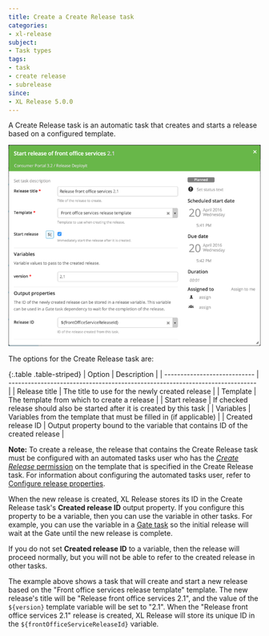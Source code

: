 ```yaml
---
title: Create a Create Release task
categories:
- xl-release
subject:
- Task types
tags:
- task
- create release
- subrelease
since:
- XL Release 5.0.0
---
```


A Create Release task is an automatic task that creates and starts a release based on a configured template.

![Create release task details](../images/create-release-task-details.png)

The options for the Create Release task are:

{:.table .table-striped}
| Option                       | Description                                                                   |
| ---------------------------- | ----------------------------------------------------------------------------- |
| Release title                | The title to use for the newly created release                                |
| Template                     | The template from which to create a release                                   |
| Start release                | If checked release should also be started after it is created by this task    |
| Variables                    | Variables from the template that must be filled in (if applicable)            |
| Created release ID           | Output property bound to the variable that contains ID of the created release |

**Note:** To create a release, the release that contains the Create Release task must be configured with an automated tasks user who has the [*Create Release* permission](/xl-release/how-to/configure-permissions.html) on the template that is specified in the Create Release task. For information about configuring the automated tasks user, refer to [Configure release properties](/xl-release/how-to/configure-release-properties.html).

When the new release is created, XL Release stores its ID in the Create Release task's **Created release ID** output property. If you configure this property to be a variable, then you can use the variable in other tasks. For example, you can use the variable in a [Gate task](/xl-release/how-to/create-a-gate-task.html) so the initial release will wait at the Gate until the new release is complete.

If you do not set **Created release ID** to a variable, then the release will proceed normally, but you will not be able to refer to the created release in other tasks.

The example above shows a task that will create and start a new release based on the "Front office services release template" template. The new release's title will be "Release front office services 2.1", and the value of the `${version}` template variable will be set to "2.1". When the "Release front office services 2.1" release is created, XL Release will store its unique ID in the `${frontOfficeServiceReleaseId}` variable.
